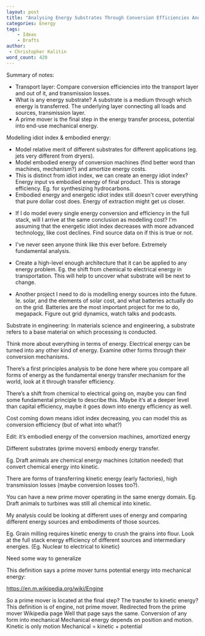 ```yaml
---
layout: post
title: "Analysing Energy Substrates Through Conversion Efficiencies And Embodied Energies"
categories: Energy
tags:
    - Ideas
    - Drafts
author:
 - Christopher Kalitin
word_count: 420
---
```

<head>
    <meta property="og:image" content="{{site.url}}/assets/images/polar-mars-sim/Perseverance_Polar_xy.png">
</head>

Summary of notes:
 - Transport layer: Compare conversion efficiencies into the transport layer and out of it, and transmission losses.
 - What is any energy substrate? A substrate is a medium through which energy is transferred. The underlying layer connecting all loads and sources, transmission layer.
 - A prime mover is the final step in the energy transfer process, potential into end-use mechanical energy.

Modelling idiot index & embodied energy:
 - Model relative merit of different substrates for different applications (eg. jets very different from dryers).
 - Model embodied energy of conversion machines (find better word than machines, mechanism?) and amortize energy costs.
 - This is distinct from idiot index, we can create an energy idiot index? Energy input vs embodied energy of final product. This is storage efficiency. Eg. for synthesizing hydrocarbons.
 - Embodied energy and energetic idiot index still doesn't cover everything that pure dollar cost does. Energy of extraction might get us closer.

 + If I do model every single energy conversion and efficiency in the full stack, will I arrive at the same conclusion as modelling cost? I'm assuming that the energetic idiot index decreases with more advanced technology, like cost declines. Find source data on if this is true or not.

 + I've never seen anyone think like this ever before. Extremely fundamental analysis.

 + Create a high-level enough architecture that it can be applied to any energy problem. Eg. the shift from chemical to electrical energy in transportation. This will help to uncover what substrate will be next to change.

 + Another project I need to do is modelling energy sources into the future. Ie. solar, and the elements of solar cost, and what batteries actually do on the grid. Batteries are the most important project for me to do, megapack. Figure out grid dynamics, watch talks and podcasts.

Substrate in engineering:
In materials science and engineering, a substrate refers to a base material on which processing is conducted.

Think more about everything in terms of energy. Electrical energy can be turned into any other kind of energy. Examine other forms through their conversion mechanisms.

There’s a first principles analysis to be done here where you compare all forms of energy as the fundamental energy transfer mechanism for the world, look at it through transfer efficiency.

There’s a shift from chemical to electrical going on, maybe you can find some fundamental principle to describe this. Maybe it’s at a deeper level than capital efficiency, maybe it goes down into energy efficiency as well.

Cost coming down means idiot index decreasing, you can model this as conversion efficiency (but of what into what?)

Edit: it’s embodied energy of the conversion machines, amortized energy 

Different substrates (prime movers) embody energy transfer.

Eg. Draft animals are chemical energy machines (citation needed) that convert chemical energy into kinetic.

There are forms of transferring kinetic energy (early factories), high transmission losses (maybe conversion losses too?).

You can have a new prime mover operating in the same energy domain.  Eg. Draft animals to turbines was still all chemical into kinetic.

My analysis could be looking at different uses of energy and comparing different energy sources and embodiments of those sources.

Eg. Grain milling requires kinetic energy to crush the grains into flour. Look at the full stack energy efficiency of different sources and intermediary energies. (Eg. Nuclear to electrical to kinetic)

Need some way to generalize

This definition says a prime mover turns potential energy into mechanical energy:

https://en.m.wikipedia.org/wiki/Engine

So a prime mover is located at the final step? The transfer to kinetic energy?
This definition is of engine, not prime mover. Redirected from the prime mover Wikipedia page
Well that page says the same. Conversion of any form into mechanical
Mechanical energy depends on position and motion. Kinetic is only motion
Mechanical = kinetic + potential